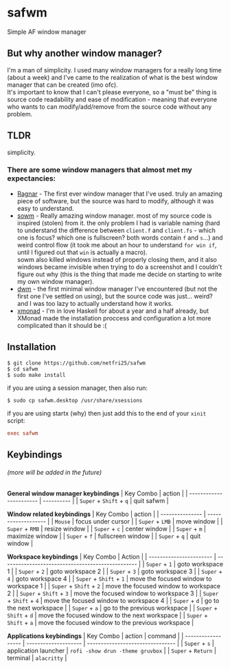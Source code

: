# safwm
Simple AF window manager

## But why another window manager?
I'm a man of simplicity.
I used many window managers for a really long time (about a week) and I've came to the realization of what is the best window manager that can be created (imo ofc).\
It's important to know that I can't please everyone, so a "must be" thing is source code readability and ease of modification - meaning that everyone who wants to can modify/add/remove from the source code without any problem.

## TLDR
simplicity.

### There are some window managers that almost met my expectancies:
* [Ragnar](https://github.com/cococry/Ragnar) - The first ever window manager that I've used. truly an amazing piece of software, but the source was hard to modify, although it was easy to understand.
* [sowm](https://github.com/dylanaraps/sowm) - Really amazing window manager. most of my source code is inspired (stolen) from it. the only problem I had is variable naming (hard to understand the difference between `client.f` and `client.fs` - which one is focus? which one is fullscreen? both words contain `f` and `s`...) and weird control flow (it took me about an hour to understand `for win if`, until I figured out that `win` is actually a macro).\
  sowm also killed windows instead of properly closing them, and it also windows became invisible when trying to do a screenshot and I couldn't figure out why (this is the thing that made me decide on starting to write my own window manager).
* [dwm](https://dwm.suckless.org/) - the first minimal window manager I've encountered (but not the first one I've settled on using), but the source code was just... weird? and I was too lazy to actually understand how it works.
* [xmonad](https://xmonad.org/) - I'm in love Haskell for about a year and a half already, but XMonad made the installation proccess and configuration a lot more complicated than it should be :(

## Installation
```shell
$ git clone https://github.com/netfri25/safwm
$ cd safwm
$ sudo make install
```
if you are using a session manager, then also run:
```shell
$ sudo cp safwm.desktop /usr/share/xsessions
```
if you are using startx (why) then just add this to the end of your `xinit` script:
```conf
exec safwm
```

## Keybindings
###### (more will be added in the future)
**General window manager keybindings**
| Key Combo               | action     |
| ----------------------- | ---------- |
| `Super` + `Shift` + `q` | quit safwm |


**Window related keybindings**
| Key Combo       | action             |
| --------------- | ------------------- |
| `Mouse`         | focus under cursor  |
| `Super` + `LMB` | move window         |
| `Super` + `RMB` | resize window       |
| `Super` + `c`   | center window       |
| `Super` + `m`   | maximize window     |
| `Super` + `f`   | fullscreen window   |
| `Super` + `q`   | quit window         |


**Workspace keybindings**
| Key Combo               | Action                                            |
| ----------------------- | ------------------------------------------------- |
| `Super` + `1`           | goto workspace 1                                  |
| `Super` + `2`           | goto workspace 2                                  |
| `Super` + `3`           | goto workspace 3                                  |
| `Super` + `4`           | goto workspace 4                                  |
| `Super` + `Shift` + `1` | move the focused window to workspace 1            |
| `Super` + `Shift` + `2` | move the focused window to workspace 2            |
| `Super` + `Shift` + `3` | move the focused window to workspace 3            |
| `Super` + `Shift` + `4` | move the focused window to workspace 4            |
| `Super` + `d`           | go to the next workspace                          |
| `Super` + `a`           | go to the previous workspace                      |
| `Super` + `Shift` + `d` | move the focused window to the next workspace     |
| `Super` + `Shift` + `a` | move the focused window to the previous workspace |


**Applications keybindings**
| Key Combo          | action               | command                          |
| ------------------ | -------------------- | -------------------------------- |
| `Super` + `s`      | application launcher | `rofi -show drun -theme gruvbox` |
| `Super` + `Return` | terminal             | `alacritty`                      |
